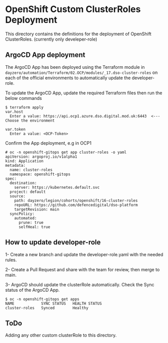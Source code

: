 # OpenShift Custom ClusterRoles Deployment

This directory contains the definitions for the deployment of OpenShift ClusterRoles. (currently only develeper-role)

## ArgoCD App deployment

The ArgoCD App has been deployed using the Terraform module in `dayzero/automation/Terraform/02.OCP/modules/_17.dso-cluster-roles` on each of the official environments to automatically update the developer-role.

To update the ArgoCD App, update the required Terraform files then run the below commands

```
$ terraform apply
var.host
  Enter a value: https://api.ocp1.azure.dso.digital.mod.uk:6443  <--- Choose the environment

var.token
  Enter a value: <OCP-Token>
```

Confirm the App deployment, e.g in OCP1
```
# oc -n openshift-gitops get app cluster-roles -o yaml
apiVersion: argoproj.io/v1alpha1
kind: Application
metadata:
  name: cluster-roles
  namespace: openshift-gitops
spec:
  destination:
    server: https://kubernetes.default.svc
  project: default
  source:
    path: dayzero/legion/cohorts/openshift/16-cluster-roles
    repoURL: https://github.com/defencedigital/dso-platform
    targetRevision: main
  syncPolicy:
    automated:
      prune: true
      selfHeal: true
```

## How to update developer-role

1- Create a new branch and update the developer-role.yaml with the needed rules.

2- Create a Pull Request and share with the team for review, then merge to main.

3- ArgoCD should update the clusterRole automatically. Check the Sync status of the ArgoCD App.
```
$ oc -n openshift-gitops get apps
NAME            SYNC STATUS   HEALTH STATUS
cluster-roles   Synced        Healthy
```

## ToDo

Adding any other custom clusterRole to this directory.
